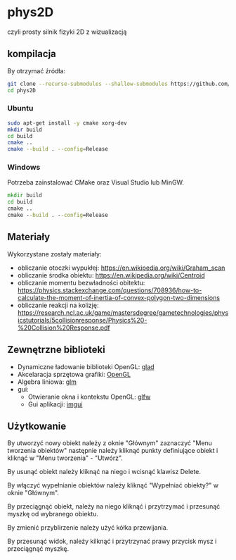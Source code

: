 # phys2D

czyli prosty silnik fizyki 2D z wizualizacją

## kompilacja

By otrzymać źródła:

```sh
git clone --recurse-submodules --shallow-submodules https://github.com/qbojj/phys2D.git
cd phys2D
```

### Ubuntu

```sh
sudo apt-get install -y cmake xorg-dev
mkdir build
cd build
cmake ..
cmake --build . --config=Release
```

### Windows

Potrzeba zainstalować CMake oraz Visual Studio lub MinGW.

```bat
mkdir build
cd build
cmake ..
cmake --build . --config=Release
```

## Materiały

Wykorzystane zostały materiały:
- obliczanie otoczki wypukłej: https://en.wikipedia.org/wiki/Graham_scan
- obliczanie środka obiektu: https://en.wikipedia.org/wiki/Centroid
- obliczanie momentu bezwładności obitektu: https://physics.stackexchange.com/questions/708936/how-to-calculate-the-moment-of-inertia-of-convex-polygon-two-dimensions
- obliczanie reakcji na kolizję: https://research.ncl.ac.uk/game/mastersdegree/gametechnologies/physicstutorials/5collisionresponse/Physics%20-%20Collision%20Response.pdf

## Zewnętrzne biblioteki

- Dynamiczne ładowanie biblioteki OpenGL: [glad](https://github.com/Dav1dde/glad)
- Akcelaracja sprzętowa grafiki: [OpenGL](https://www.opengl.org/)
- Algebra liniowa: [glm](https://github.com/g-truc/glm)
- gui: 
  - Otwieranie okna i kontekstu OpenGL: [glfw](https://github.com/glfw/glfw)
  - Gui aplikacji: [imgui](https://github.com/ocornut/imgui)

## Użytkowanie

By utworzyć nowy obiekt należy z oknie "Głównym" zaznaczyć "Menu tworzenia obiektów"
następnie należy kliknąć punkty definiujące obiekt i kliknąć
w "Menu tworzenia" - "Utwórz".

By usunąć obiekt należy kliknąć na niego i wcisnąć klawisz Delete.

By włączyć wypełnianie obiektów należy kliknąć "Wypełniać obiekty?" w oknie "Głównym".

By przeciągnąć obiekt, należy na niego kliknąć i przytrzymać i przesunąć myszkę od wybranego obiektu.

By zmienić przyblirzenie należy użyć kółka przewijania.

By przesunąć widok, należy kilknąć i przytrzynać prawy przycisk mysz i przeciągnąć myszkę.